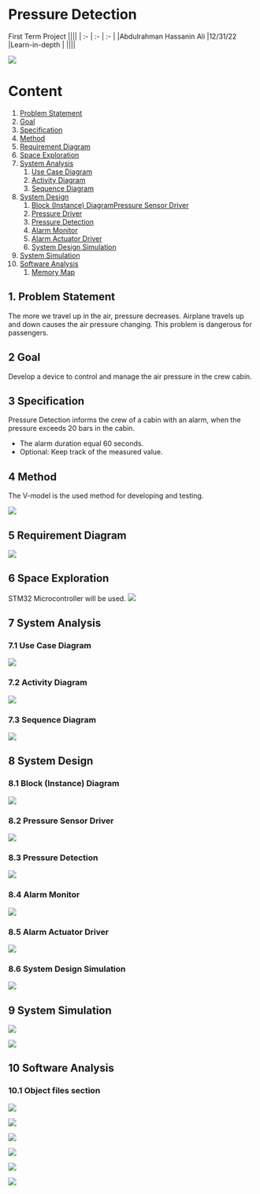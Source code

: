 # Pressure Detection
First Term Project 
||||
| :- | :- | :- |
|Abdulrahman Hassanin Ali |12/31/22 |Learn-in-depth |
||||

![](assets/Aspose.Words.c4ec6389-c714-476c-9beb-4683ff07a17c.001.jpeg)






# Content 

1. [Problem Statement](#ProblemStatement)
1. [Goal](#Goal)
1. [Specification](#Specification) 
1. [Method](#Method) 
1. [Requirement Diagram](#RequirementDiagram) 
1. [Space Exploration](#SpaceExploration)
1. [System Analysis](#SystemAnalysis) 
   1. [Use Case Diagram](#UseCase)
   1. [Activity Diagram](#activity)
   1. [Sequence Diagram](#seq)
1. [System Design](#sysdesign)
   1. [Block (Instance) DiagramPressure Sensor Driver](#block) 
   1. [Pressure Driver](#pressure)
   1. [Pressure Detection](#pressureDetect)
   1. [Alarm Monitor](#AlarmMonitor)
   1. [Alarm Actuator Driver](#AlarmAct)
   1. [System Design Simulation](#Sim)
1. [System Simulation](#prot)
1. [Software Analysis](#analysis)
    1. [Memory Map](#mem)

##  1. Problem Statement <a name="ProblemStatement"></a>

The more we travel up in the air, pressure decreases. Airplane travels up and down causes the air pressure changing. This problem is dangerous for passengers. 

## 2  Goal <a name="Goal"></a>

Develop a device to control and manage the air pressure in the crew cabin. 

## 3  Specification <a name="Specification"></a>

Pressure Detection informs the crew of a cabin with an alarm, when the pressure exceeds 20 bars in the cabin. 

- The alarm duration equal 60 seconds. 
- Optional: Keep track of the measured value. 

## 4  Method <a name="Method"></a>

The V-model is the used method for developing and testing. 

![](assets/Aspose.Words.c4ec6389-c714-476c-9beb-4683ff07a17c.002.png)

## 5  Requirement Diagram <a name="RequirementDiagram"></a>

![](assets/Aspose.Words.c4ec6389-c714-476c-9beb-4683ff07a17c.003.jpeg)

## 6  Space Exploration <a name="SpaceExploration"></a>

STM32 Microcontroller will be used. 
![](assets/Aspose.Words.c4ec6389-c714-476c-9beb-4683ff07a17c.004.png)

## 7  System Analysis <a name="SystemAnalysis"></a>

### 7.1 Use Case Diagram <a name="UseCase"></a>

![](assets/Aspose.Words.c4ec6389-c714-476c-9beb-4683ff07a17c.005.jpeg)

### 7.2 Activity Diagram <a name="activity"></a>

![](assets/Aspose.Words.c4ec6389-c714-476c-9beb-4683ff07a17c.006.jpeg)

### 7.3 Sequence Diagram <a name="seq"></a>

![](assets/Aspose.Words.c4ec6389-c714-476c-9beb-4683ff07a17c.007.jpeg)

## 8  System Design <a name="sysdesign"></a>

### 8.1 Block (Instance) Diagram <a name="block"></a>

![](assets/Aspose.Words.c4ec6389-c714-476c-9beb-4683ff07a17c.008.jpeg)

### 8.2 Pressure Sensor Driver <a name="pressure"></a>

![](assets/Aspose.Words.c4ec6389-c714-476c-9beb-4683ff07a17c.009.jpeg)

### 8.3 Pressure Detection <a name="pressureDetect"></a>

![](assets/Aspose.Words.c4ec6389-c714-476c-9beb-4683ff07a17c.010.jpeg)

### 8.4 Alarm Monitor <a name="AlarmMonitor"></a>

![](assets/Aspose.Words.c4ec6389-c714-476c-9beb-4683ff07a17c.011.jpeg)

### 8.5 Alarm Actuator Driver <a name="AlarmAct"></a>

![](assets/Aspose.Words.c4ec6389-c714-476c-9beb-4683ff07a17c.012.png)

### 8.6 System Design Simulation <a name="Sim"></a>

![](assets/Aspose.Words.c4ec6389-c714-476c-9beb-4683ff07a17c.013.jpeg)

## 9  System Simulation <a name="prot"></a>

![](assets/Aspose.Words.c4ec6389-c714-476c-9beb-4683ff07a17c.014.jpeg)

![](assets/Aspose.Words.c4ec6389-c714-476c-9beb-4683ff07a17c.015.jpeg)

## 10 Software Analysis <a name="analysis"></a>

### 10.1  Object files section <a name="mem"></a>

![](assets/Aspose.Words.c4ec6389-c714-476c-9beb-4683ff07a17c.016.jpeg)

![](assets/Aspose.Words.c4ec6389-c714-476c-9beb-4683ff07a17c.017.jpeg)

![](assets/Aspose.Words.c4ec6389-c714-476c-9beb-4683ff07a17c.018.jpeg)

![](assets/Aspose.Words.c4ec6389-c714-476c-9beb-4683ff07a17c.019.jpeg)

![](assets/Aspose.Words.c4ec6389-c714-476c-9beb-4683ff07a17c.020.jpeg)

![](assets/Aspose.Words.c4ec6389-c714-476c-9beb-4683ff07a17c.021.jpeg)